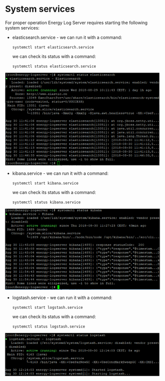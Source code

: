 System services
===============

For proper operation Energy Log Server requires starting the following system services:

- elasticsearch.service - 
  we can run it with a command:

	`systemctl start elasticsearch.service`

  we can check its status with a command:
  	
	`systemctl status elasticsearch.service`

![](/media/media/image86.PNG)

- kibana.service - 
  we can run it with a command:
 	
	`systemctl start kibana.service`

  we can check its status with a command:

	`systemctl status kibana.service`

![](/media/media/image87.PNG)

- logstash.service - 
   we can run it with a command:

	`systemctl start logstash.service`

   we can check its status with a command:

   	`systemctl status logstash.service`

![](/media/media/image88.PNG)
